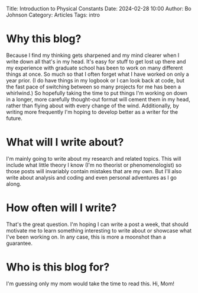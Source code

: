 Title: Introduction to Physical Constants
Date: 2024-02-28 10:00
Author: Bo Johnson
Category: Articles
Tags: intro

# Why this blog?

Because I find my thinking gets sharpened and my mind clearer
when I write down all that's in my head. It's easy for stuff
to get lost up there and my experience with graduate school
has been to work on many different things at once. So much
so that I often forget what I have worked on only a year prior.
(I do have things in my logbook or I can look back at code, but
the fast pace of switching between so many projects for me has
been a whirlwind.) So hopefully taking the time to put things
I'm working on down in a longer, more carefully thought-out
format will cement them in my head, rather than flying about
with every change of the wind. Additionally, by writing more
frequently I'm hoping to develop better as a writer for the
future.

# What will I write about?

I'm mainly going to write about my research and related topics.
This will include what little theory I know (I'm no theorist or 
phenomenologist) so those posts will invariably contain mistakes
that are my own. But I'll also write about analysis and coding
and even personal adventures as I go along. 

# How often will I write?

That's the great question. I'm hoping I can write a post a week,
that should motivate me to learn something interesting to write
about or showcase what I've been working on. In any case, this
is more a moonshot than a guarantee.

# Who is this blog for?

I'm guessing only my mom would take the time to read this. Hi,
Mom!
